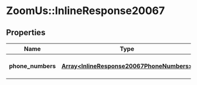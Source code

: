 # ZoomUs::InlineResponse20067

## Properties
Name | Type | Description | Notes
------------ | ------------- | ------------- | -------------
**phone_numbers** | [**Array&lt;InlineResponse20067PhoneNumbers&gt;**](InlineResponse20067PhoneNumbers.md) | Assigned phone number | [optional] 


